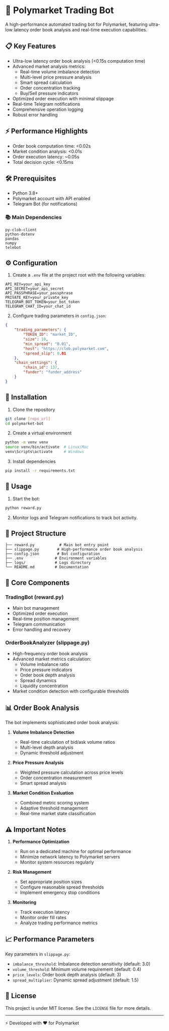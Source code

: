 # 🤖 Polymarket Trading Bot

A high-performance automated trading bot for Polymarket, featuring ultra-low latency order book analysis and real-time execution capabilities.

## 📋 Key Features

- Ultra-low latency order book analysis (<0.15s computation time)
- Advanced market analysis metrics:
  - Real-time volume imbalance detection
  - Multi-level price pressure analysis
  - Smart spread calculation
  - Order concentration tracking
  - Buy/Sell pressure indicators
- Optimized order execution with minimal slippage
- Real-time Telegram notifications
- Comprehensive operation logging
- Robust error handling

## ⚡ Performance Highlights

- Order book computation time: <0.02s
- Market condition analysis: <0.01s
- Order execution latency: ~0.05s
- Total decision cycle: <0.15ms

## 🛠️ Prerequisites

- Python 3.8+
- Polymarket account with API enabled
- Telegram Bot (for notifications)

### 📚 Main Dependencies

```
py-clob-client
python-dotenv
pandas
numpy
telebot
```

## ⚙️ Configuration

1. Create a `.env` file at the project root with the following variables:

```
API_KEY=your_api_key
API_SECRET=your_api_secret
API_PASSPHRASE=your_passphrase
PRIVATE_KEY=your_private_key
TELEGRAM_BOT_TOKEN=your_bot_token
TELEGRAM_CHAT_ID=your_chat_id
```

2. Configure trading parameters in `config.json`:

```json
{
    "trading_parameters": {
        "TOKEN_ID": "market_ID",
        "size": 10,
        "min_spread": "0.01",
        "host": "https://clob.polymarket.com",
        "spread_slip": 0.01
    },
    "chain_settings": {
        "chain_id": 137,
        "funder": "funder_address"
    }
}
```

## 🚀 Installation

1. Clone the repository
```bash
git clone [repo_url]
cd polymarket-bot
```

2. Create a virtual environment
```bash
python -m venv venv
source venv/bin/activate  # Linux/Mac
venv\Scripts\activate     # Windows
```

3. Install dependencies
```bash
pip install -r requirements.txt
```

## 💫 Usage

1. Start the bot:
```bash
python reward.py
```

2. Monitor logs and Telegram notifications to track bot activity.

## 📁 Project Structure

```
├── reward.py           # Main bot entry point
├── slippage.py        # High-performance order book analysis
├── config.json        # Bot configuration
├── .env              # Environment variables
├── logs/             # Logs directory
└── README.md         # Documentation
```

## 🔧 Core Components

### TradingBot (reward.py)
- Main bot management
- Optimized order execution
- Real-time position management
- Telegram communication
- Error handling and recovery

### OrderBookAnalyzer (slippage.py)
- High-frequency order book analysis
- Advanced market metrics calculation:
  - Volume imbalance ratio
  - Price pressure indicators
  - Order book depth analysis
  - Spread dynamics
  - Liquidity concentration
- Market condition detection with configurable thresholds

## 📊 Order Book Analysis

The bot implements sophisticated order book analysis:

1. **Volume Imbalance Detection**
   - Real-time calculation of bid/ask volume ratios
   - Multi-level depth analysis
   - Dynamic threshold adjustment

2. **Price Pressure Analysis**
   - Weighted pressure calculation across price levels
   - Order concentration measurement
   - Smart spread analysis

3. **Market Condition Evaluation**
   - Combined metric scoring system
   - Adaptive threshold management
   - Real-time market state classification

## ⚠️ Important Notes

1. **Performance Optimization**
   - Run on a dedicated machine for optimal performance
   - Minimize network latency to Polymarket servers
   - Monitor system resources regularly

2. **Risk Management**
   - Set appropriate position sizes
   - Configure reasonable spread thresholds
   - Implement emergency stop conditions

3. **Monitoring**
   - Track execution latency
   - Monitor order fill rates
   - Analyze trading performance metrics

## 📈 Performance Parameters

Key parameters in `slippage.py`:
- `imbalance_threshold`: Imbalance detection sensitivity (default: 3.0)
- `volume_threshold`: Minimum volume requirement (default: 0.4)
- `price_levels`: Order book depth analysis (default: 3)
- `spread_multiplier`: Dynamic spread adjustment (default: 1.5)

## 📄 License

This project is under MIT license. See the `LICENSE` file for more details.


---
⚡ Developed with ❤️ for Polymarket
